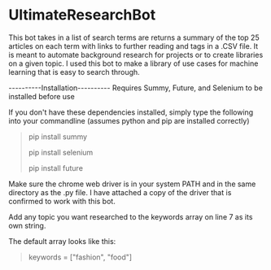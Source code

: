 # UltimateResearchBot
This bot takes in a list of search terms are returns a summary of the top 25 articles on each term with links to further reading and tags in a .CSV file. It is meant to automate background research for projects or to create libraries on a given topic. I used this bot to make a library of use cases for machine learning that is easy to search through. 

----------Installation----------
Requires Summy, Future, and Selenium to be installed before use

If you don't have these dependencies installed, simply type the following into your commandline (assumes python and pip are installed correctly) 

>pip install summy
>
>pip install selenium
>
>pip install future


Make sure the chrome web driver is in your system PATH and in the same directory as the .py file. I have attached a copy of the driver that is confirmed to work with this bot. 


Add any topic you want researched to the keywords array  on line 7 as its own string. 

The default array looks like this:
>keywords = ["fashion", "food"]





